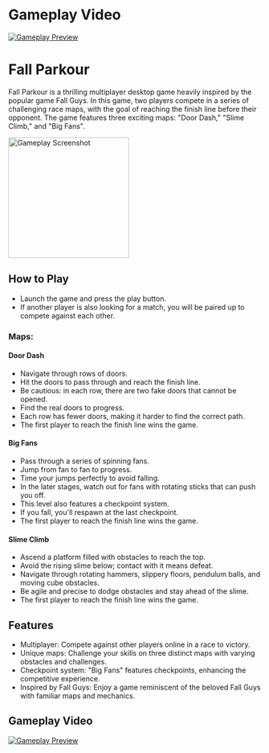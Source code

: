 # Gameplay Video
[![Gameplay Preview](https://img.youtube.com/vi/jMtXLuWaQ-k/0.jpg)](https://www.youtube.com/watch?v=jMtXLuWaQ-k)

# Fall Parkour
Fall Parkour is a thrilling multiplayer desktop game heavily inspired by the popular game Fall Guys. In this game, two players compete in a series of challenging race maps, with the goal of reaching the finish line before their opponent. The game features three exciting maps: "Door Dash," "Slime Climb," and "Big Fans".

<img src="media/sc.gif" alt="Gameplay Screenshot" height="240">

## How to Play

- Launch the game and press the play button.
- If another player is also looking for a match, you will be paired up to compete against each other.
### Maps:

#### Door Dash

- Navigate through rows of doors.
- Hit the doors to pass through and reach the finish line.
- Be cautious: in each row, there are two fake doors that cannot be opened.
- Find the real doors to progress.
- Each row has fewer doors, making it harder to find the correct path.
- The first player to reach the finish line wins the game.

#### Big Fans

- Pass through a series of spinning fans.
- Jump from fan to fan to progress.
- Time your jumps perfectly to avoid falling.
- In the later stages, watch out for fans with rotating sticks that can push you off.
- This level also features a checkpoint system.
- If you fall, you'll respawn at the last checkpoint.
- The first player to reach the finish line wins the game.

#### Slime Climb

- Ascend a platform filled with obstacles to reach the top.
- Avoid the rising slime below; contact with it means defeat.
- Navigate through rotating hammers, slippery floors, pendulum balls, and moving cube obstacles.
- Be agile and precise to dodge obstacles and stay ahead of the slime.
- The first player to reach the finish line wins the game.

## Features

- Multiplayer: Compete against other players online in a race to victory.
- Unique maps: Challenge your skills on three distinct maps with varying obstacles and challenges.
- Checkpoint system: "Big Fans" features checkpoints, enhancing the competitive experience.
- Inspired by Fall Guys: Enjoy a game reminiscent of the beloved Fall Guys with familiar maps and mechanics.

## Gameplay Video
[![Gameplay Preview](https://img.youtube.com/vi/jMtXLuWaQ-k/0.jpg)](https://www.youtube.com/watch?v=jMtXLuWaQ-k)
